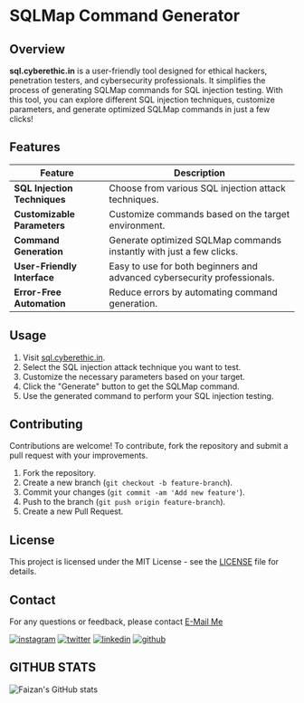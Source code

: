 # SQLMap Command Generator

## Overview
**sql.cyberethic.in** is a user-friendly tool designed for ethical hackers, penetration testers, and cybersecurity professionals. It simplifies the process of generating SQLMap commands for SQL injection testing. With this tool, you can explore different SQL injection techniques, customize parameters, and generate optimized SQLMap commands in just a few clicks!

## Features

| Feature                           | Description                                                                 |
|-----------------------------------|-----------------------------------------------------------------------------|
| **SQL Injection Techniques**      | Choose from various SQL injection attack techniques.                        |
| **Customizable Parameters**       | Customize commands based on the target environment.                        |
| **Command Generation**            | Generate optimized SQLMap commands instantly with just a few clicks.       |
| **User-Friendly Interface**       | Easy to use for both beginners and advanced cybersecurity professionals.   |
| **Error-Free Automation**         | Reduce errors by automating command generation.                            |

## Usage

1. Visit [sql.cyberethic.in](https://sql.cyberethic.in).
2. Select the SQL injection attack technique you want to test.
3. Customize the necessary parameters based on your target.
4. Click the "Generate" button to get the SQLMap command.
5. Use the generated command to perform your SQL injection testing.

## Contributing

Contributions are welcome! To contribute, fork the repository and submit a pull request with your improvements.

1. Fork the repository.
2. Create a new branch (`git checkout -b feature-branch`).
3. Commit your changes (`git commit -am 'Add new feature'`).
4. Push to the branch (`git push origin feature-branch`).
5. Create a new Pull Request.

## License

This project is licensed under the MIT License - see the [LICENSE](LICENSE) file for details.

## Contact

For any questions or feedback, please contact [E-Mail Me](mailto:fk776794@gmail.com?subject=Feedback%20on%20Faizan%20Net&body=Hello%20Faizan,%0A%0AI%20have%20some%20feedback%20to%20share%20about%20your%20Faizan%20Net%20tool.%0A%0A%2D%20Issue%2FComplaint%3A%20[Please%20describe%20the%20issue%20or%20complaint]%0A%2D%20Suggestions%2FChanges%3A%20[Please%20provide%20your%20suggestions%20or%20changes]%0A%0AThank%20you!%0A%0ARegards,%0A[Your%20Name])

<!-- display the social media buttons in your README -->

[![instagram](https://github.com/shikhar1020jais1/Git-Social/blob/master/Icons/Instagram.png (Instagram))][2]
[![twitter](https://github.com/shikhar1020jais1/Git-Social/blob/master/Icons/Twitter.png (Twitter))][3]
[![linkedin](https://github.com/shikhar1020jais1/Git-Social/blob/master/Icons/LinkedIn.png (LinkedIn))][4]
[![github](https://github.com/shikhar1020jais1/Git-Social/blob/master/Icons/Github.png (Github))][5]

<!-- To Link your profile to the media buttons -->

[2]: https://www.instagram.com/EthicalFaizan
[3]: https://www.twitter.com/EthicalFaizan
[4]: https://www.linkedin.com/in/EthicalFaizan
[5]: https://www.github.com/faizan-khanx

## GITHUB STATS

![Faizan's GitHub stats](https://github-readme-stats.vercel.app/api?username=faizan-khanx&show=reviews,discussions_started,discussions_answered,prs_merged,prs_merged_percentage&theme=dark#gh-dark-mode-only)
